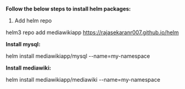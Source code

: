 **Follow the below steps to install helm packages:**

1. Add helm repo

helm3 repo add mediawikiapp https://rajasekaranr007.github.io/helm

**Install mysql:**

helm install mediawikiapp/mysql --name=my-namespace

**Install mediawiki:**

helm install mediawikiapp/mediawiki --name=my-namespace


